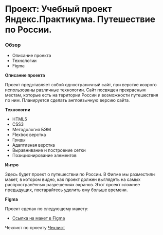 # Проект: Учебный проект Яндекс.Практикума. Путешествие по России.

### Обзор
* Описание проекта
* Технологии
* Figma

**Описание проекта**

Проект представляет собой одностраничный сайт, при верстке коорого использованы различные технологии.
Сайт посвящен прекрасным местам, которые есть на територии России и возможности путешествия по ним.
Планируется сделать англоязычную версию сайта.

**Технологии**

* HTML5
* CSS3
* Методология БЭМ
* Flexbox верстка
* Гриды
* Адаптивная верстка
* Выравнивание и построение сетки
* Позиционирование элементов

**Интро**

Здесь будет проект о путешествии по России.
В Фигме мы разместили макет, в котором видно, как проект должен выглядеть на самых распространённых разрешениях экранов.
Этот проект сложнее предыдущих, постарайтесь уделить ему больше времени.

**Figma**

Проект сделан по следующему макету:

* [Ссылка на макет в Figma](https://www.figma.com/file/5S2WSbEFL6awjVWJ0NWL8Q/Sprint-3_-Russia-_-desktop-mobile?node-id=28503%3A0)

Чеклист по проекту [Чеклист](https://drive.google.com/file/d/1QiCLYUKVQQua2vP0GpNLMY1VdKJ2Ule-/view?usp=sharing)


